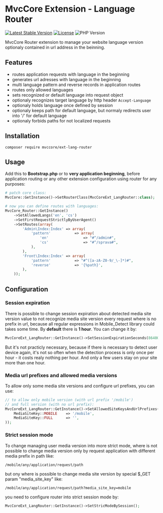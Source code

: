 # MvcCore Extension - Language Router

[![Latest Stable Version](https://img.shields.io/badge/Stable-v3.2.0-brightgreen.svg?style=plastic)](https://github.com/mvccore/ext-lang-router/releases)
[![License](https://img.shields.io/badge/Licence-BSD-brightgreen.svg?style=plastic)](https://mvccore.github.io/docs/mvccore/3.0.0/LICENCE.md)
![PHP Version](https://img.shields.io/badge/PHP->=5.3-brightgreen.svg?style=plastic)

MvcCore Router extension to manage your website language version optionaly contained in url address in the beinning.

## Features
- routes application requests with language in the beginning
- generates url adresses with language in the beginning
- multi language pattern and reverse records in application routes
- routes only allowed languages
- sets recognized or default language into request object
- optionaly recognizes target language by http header `Accept-Language`
- optionaly holds language once defined by session
- optionaly keeps path for default language, but normaly redirects user into '/' for default language
- optionaly forbids paths for not localized requests

## Installation
```shell
composer require mvccore/ext-lang-router
```

## Usage
Add this to **Bootstrap.php** or to **very application beginning**, 
before application routing or any other extension configuration
using router for any purposes:
```php
# patch core class:
MvcCore::GetInstance()->SetRouterClass(MvcCoreExt_LangRouter::class);

# now you can define routes with languages:
MvcCore_Router::GetInstance()
	->SetAllowedLangs('en', 'cs')
	->SetFirstRequestStrictlyByUserAgent()
	->SetRoutes(array(
		'Admin\Index:Index'	=> array(
			'pattern'			=> array(
				'en'				=> "#^/admin#",
				'cs'				=> "#^/sprava#",
			),
		),
		'Front\Index:Index'	=> array(
			'pattern'			=> "#^([a-zA-Z0-9/_\-]*)#",
			'reverse'			=> '{%path}',
		),
	));
```

## Configuration

### Session expiration
There is possible to change session expiration about detected media
site version value to not recognize media site version every request
where is no prefix in url, because all regular expressions in Mobile_Detect
library could takes some time. By **default** there is **1 hour**. 
You can change it by:
```php
MvcCoreExt_LangRouter::GetInstance()->SetSessionExpirationSeconds(86400); // day
```
But it's not practicly necessary, because if there is necessary to detect
user device again, it's not so often when the detection process is only 
once per hour - it costs realy nothing per hour. And only a few users stay
on your site more than one hour.

### Media url prefixes and allowed media versions
To allow only some media site versions and configure url prefixes, you can use:
```php
// to allow only mobile version (with url prefix '/mobile') 
// and full version (with no url prefix):
MvcCoreExt_LangRouter::GetInstance()->SetAllowedSiteKeysAndUrlPrefixes(array(
	MediaSiteKey::MOBILE	=> '/mobile',
	MediaSiteKey::FULL		=> '',
));
```

### Strict session mode
To change managing user media version into more strict mode,
where is not possible to change media version only by request 
application with different media prefix in path like:
```
/mobile/any/application/request/path
```
but ony where is possible to change media site version by 
special $_GET param "media_site_key" like:
```
/mobile/any/application/request/path?media_site_key=mobile
```
you need to configure router into strict session mode by:
```php
MvcCoreExt_LangRouter::GetInstance()->SetStricModeBySession();
```
